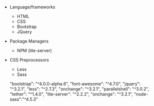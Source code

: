 -  Language/frameworks
   -  HTML
   -  CSS
   -  Bootstrap
   -  JQuery

-  Package Managers
   -  NPM (lite-server)

-  CSS Preprocessors
   -  Less
   -  Sass


   "bootstrap": "^4.0.0-alpha.6",
   "font-awesome": "^4.7.0",
   "jquery": "^3.2.1",
   "less": "^2.7.3",
   "onchange": "^3.2.1",
   "parallelshell": "^3.0.2",
   "tether": "^1.4.0",
   "lite-server": "^2.2.2",
   "onchange": "^3.2.1",
   "node-sass":"^4.5.3"
